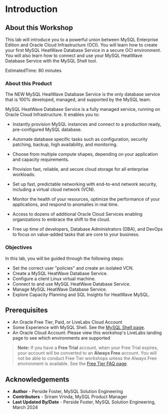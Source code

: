 # Introduction

## About this Workshop
This lab will introduce you to a powerful union between MySQL Enterprise Edition and Oracle Cloud Infrastructure (OCI). You will learn how to create your first MySQL HeatWave Database Service in a secure OCI environment. You will also learn how to connect and use your MySQL HeatWave Database Service  with the MySQL Shell tool.

EstimatedTime: 80 minutes 

### About this Product
The NEW MySQL HeatWave Database Service is the only database service that is 100% developed, managed, and supported by the MySQL team. 

MySQL HeatWave Database Service is a fully managed service, running on Oracle Cloud Infrastructure. It enables you to:

* Instantly provision MySQL instances and connect to a production ready, pre-configured MySQL database.

* Automate database specific tasks such as configuration, security patching, backup, high availability, and monitoring.

* Choose from multiple compute shapes, depending on your application and capacity requirements.

* Provision fast, reliable, and secure cloud storage for all enterprise workloads.

* Set up fast, predictable networking with end-to-end network security, including a virtual cloud network (VCN).

* Monitor the health of your resources, optimize the performance of your applications, and respond to anomalies in real time.

* Access to dozens of additional Oracle Cloud Services enabling organizations to embrace the shift to the cloud.

* Free up time of developers, Database Administrators (DBA), and DevOps to focus on value-added tasks that are core to your business.


### Objectives

In this lab, you will be guided through the following steps:

* Set the correct user "policies" and create an isolated VCN.
* Create a MySQL HeatWave Database Service.
* Configure a client Linux virtual machine.
* Connect to and use MySQL HeatWave Database Service.
* Manage MySQL HeatWave Database Service.
* Explore Capacity Planning and SQL Insights for HeatWave MySQL.

## Prerequisites

* An Oracle Free Tier, Paid, or LiveLabs Cloud Account
* Some Experience with MySQL Shell. See the [MySQL Shell page](https://dev.mysql.com/doc/mysql-shell/8.0/en/).
* An Oracle Cloud Account: Please view this workshop's LiveLabs landing page to see which environments are supported

> **Note:** If you have a **Free Trial** account, when your Free Trial expires, your account will be converted to an **Always Free** account. You will not be able to conduct Free Tier workshops unless the Always Free environment is available. See the [Free Tier FAQ page](https://www.oracle.com/cloud/free/faq.html).

## Acknowledgements

- **Author** -  Perside Foster, MySQL Solution Engineering
- **Contributors** -  Sriram Vrinda, MySQL Product Manager
- **Last Updated By/Date** - Perside Foster, MySQL Solution Engineering, March 2024
